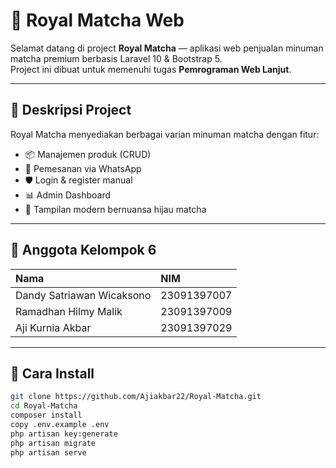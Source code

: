 # 🍵 Royal Matcha Web

Selamat datang di project **Royal Matcha** — aplikasi web penjualan minuman matcha premium berbasis Laravel 10 & Bootstrap 5.  
Project ini dibuat untuk memenuhi tugas **Pemrograman Web Lanjut**.

---

## 📑 Deskripsi Project

Royal Matcha menyediakan berbagai varian minuman matcha dengan fitur:
- 📦 Manajemen produk (CRUD)
- 🛒 Pemesanan via WhatsApp
- 🛡️ Login & register manual
- 📊 Admin Dashboard
- 🎨 Tampilan modern bernuansa hijau matcha

---

## 👥 Anggota Kelompok 6

| Nama                        | NIM           |
|:---------------------------|:--------------|
| Dandy Satriawan Wicaksono   | 23091397007    |
| Ramadhan Hilmy Malik        | 23091397009    |
| Aji Kurnia Akbar            | 23091397029    |


---

## 🚀 Cara Install

```bash
git clone https://github.com/Ajiakbar22/Royal-Matcha.git
cd Royal-Matcha
composer install
copy .env.example .env
php artisan key:generate
php artisan migrate
php artisan serve
